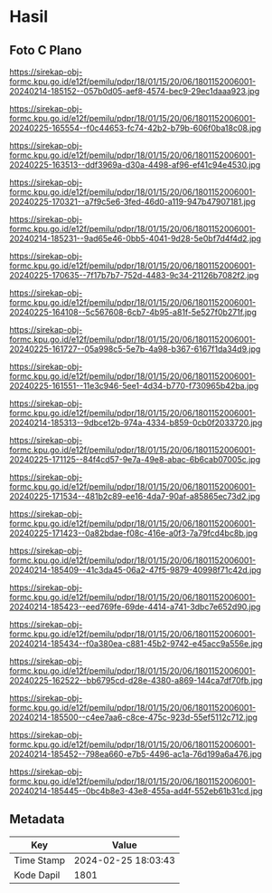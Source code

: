 # Hasil

## Foto C Plano

https://sirekap-obj-formc.kpu.go.id/e12f/pemilu/pdpr/18/01/15/20/06/1801152006001-20240214-185152--057b0d05-aef8-4574-bec9-29ec1daaa923.jpg

https://sirekap-obj-formc.kpu.go.id/e12f/pemilu/pdpr/18/01/15/20/06/1801152006001-20240225-165554--f0c44653-fc74-42b2-b79b-606f0ba18c08.jpg

https://sirekap-obj-formc.kpu.go.id/e12f/pemilu/pdpr/18/01/15/20/06/1801152006001-20240225-163513--ddf3969a-d30a-4498-af96-ef41c94e4530.jpg

https://sirekap-obj-formc.kpu.go.id/e12f/pemilu/pdpr/18/01/15/20/06/1801152006001-20240225-170321--a7f9c5e6-3fed-46d0-a119-947b47907181.jpg

https://sirekap-obj-formc.kpu.go.id/e12f/pemilu/pdpr/18/01/15/20/06/1801152006001-20240214-185231--9ad65e46-0bb5-4041-9d28-5e0bf7d4f4d2.jpg

https://sirekap-obj-formc.kpu.go.id/e12f/pemilu/pdpr/18/01/15/20/06/1801152006001-20240225-170635--7f17b7b7-752d-4483-9c34-21126b7082f2.jpg

https://sirekap-obj-formc.kpu.go.id/e12f/pemilu/pdpr/18/01/15/20/06/1801152006001-20240225-164108--5c567608-6cb7-4b95-a81f-5e527f0b271f.jpg

https://sirekap-obj-formc.kpu.go.id/e12f/pemilu/pdpr/18/01/15/20/06/1801152006001-20240225-161727--05a998c5-5e7b-4a98-b367-6167f1da34d9.jpg

https://sirekap-obj-formc.kpu.go.id/e12f/pemilu/pdpr/18/01/15/20/06/1801152006001-20240225-161551--11e3c946-5ee1-4d34-b770-f730965b42ba.jpg

https://sirekap-obj-formc.kpu.go.id/e12f/pemilu/pdpr/18/01/15/20/06/1801152006001-20240214-185313--9dbce12b-974a-4334-b859-0cb0f2033720.jpg

https://sirekap-obj-formc.kpu.go.id/e12f/pemilu/pdpr/18/01/15/20/06/1801152006001-20240225-171125--84f4cd57-9e7a-49e8-abac-6b6cab07005c.jpg

https://sirekap-obj-formc.kpu.go.id/e12f/pemilu/pdpr/18/01/15/20/06/1801152006001-20240225-171534--481b2c89-ee16-4da7-90af-a85865ec73d2.jpg

https://sirekap-obj-formc.kpu.go.id/e12f/pemilu/pdpr/18/01/15/20/06/1801152006001-20240225-171423--0a82bdae-f08c-416e-a0f3-7a79fcd4bc8b.jpg

https://sirekap-obj-formc.kpu.go.id/e12f/pemilu/pdpr/18/01/15/20/06/1801152006001-20240214-185409--41c3da45-06a2-47f5-9879-40998f71c42d.jpg

https://sirekap-obj-formc.kpu.go.id/e12f/pemilu/pdpr/18/01/15/20/06/1801152006001-20240214-185423--eed769fe-69de-4414-a741-3dbc7e652d90.jpg

https://sirekap-obj-formc.kpu.go.id/e12f/pemilu/pdpr/18/01/15/20/06/1801152006001-20240214-185434--f0a380ea-c881-45b2-9742-e45acc9a556e.jpg

https://sirekap-obj-formc.kpu.go.id/e12f/pemilu/pdpr/18/01/15/20/06/1801152006001-20240225-162522--bb6795cd-d28e-4380-a869-144ca7df70fb.jpg

https://sirekap-obj-formc.kpu.go.id/e12f/pemilu/pdpr/18/01/15/20/06/1801152006001-20240214-185500--c4ee7aa6-c8ce-475c-923d-55ef5112c712.jpg

https://sirekap-obj-formc.kpu.go.id/e12f/pemilu/pdpr/18/01/15/20/06/1801152006001-20240214-185452--798ea660-e7b5-4496-ac1a-76d199a6a476.jpg

https://sirekap-obj-formc.kpu.go.id/e12f/pemilu/pdpr/18/01/15/20/06/1801152006001-20240214-185445--0bc4b8e3-43e8-455a-ad4f-552eb61b31cd.jpg


## Metadata

| Key        | Value               |
| ---------- | ------------------- |
| Time Stamp | 2024-02-25 18:03:43 |
| Kode Dapil | 1801                |



